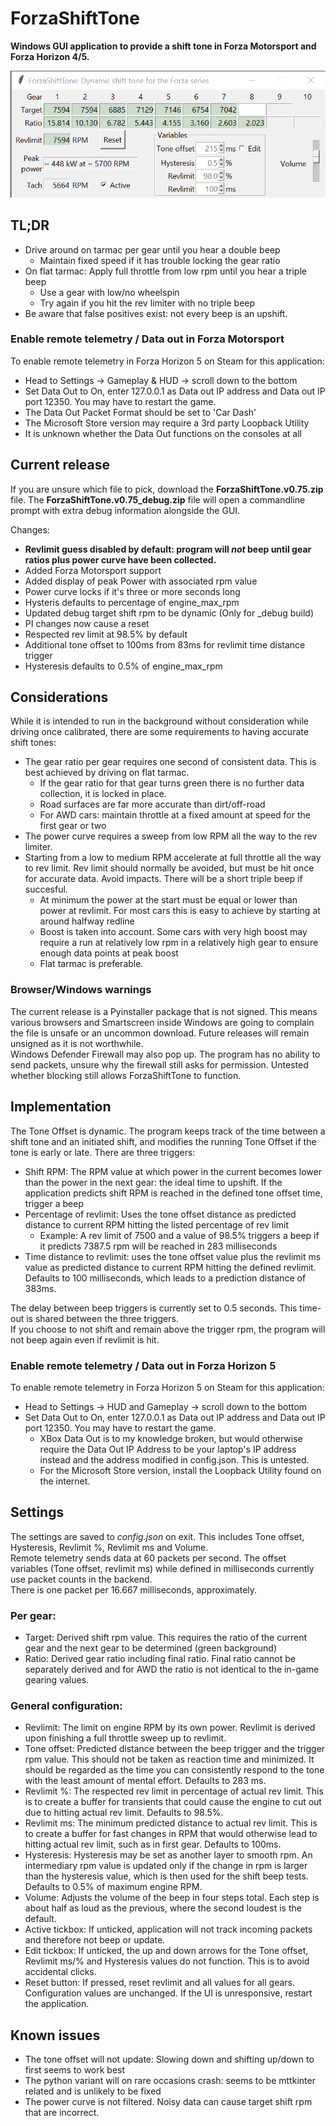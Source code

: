 # ForzaShiftTone

**Windows GUI application to provide a shift tone in Forza Motorsport and Forza Horizon 4/5.**

![example v0.75-beta BMW M5 2018](images/sample-BMW-M5-2018-12.png)

## TL;DR

- Drive around on tarmac per gear until you hear a double beep
  - Maintain fixed speed if it has trouble locking the gear ratio
- On flat tarmac: Apply full throttle from low rpm until you hear a triple beep
  - Use a gear with low/no wheelspin
  - Try again if you hit the rev limiter with no triple beep
- Be aware that false positives exist: not every beep is an upshift.

### Enable remote telemetry / Data out in Forza Motorsport

To enable remote telemetry in Forza Horizon 5 on Steam for this application: 
- Head to Settings -> Gameplay & HUD -> scroll down to the bottom
- Set Data Out to On, enter 127.0.0.1 as Data out IP address and Data out IP port 12350. You may have to restart the game.
- The Data Out Packet Format should be set to 'Car Dash'
- The Microsoft Store version may require a 3rd party Loopback Utility
- It is unknown whether the Data Out functions on the consoles at all

## Current release

If you are unsure which file to pick, download the  **ForzaShiftTone.v0.75.zip** file. 
The **ForzaShiftTone.v0.75_debug.zip** file will open a commandline prompt with extra debug information alongside the GUI.

Changes:  
- **Revlimit guess disabled by default: program will _not_ beep until gear ratios plus power curve have been collected.**
- Added Forza Motorsport support
- Added display of peak Power with associated rpm value
- Power curve locks if it's three or more seconds long
- Hysteris defaults to percentage of engine_max_rpm
- Updated debug target shift rpm to be dynamic (Only for _debug build)
- PI changes now cause a reset
- Respected rev limit at 98.5% by default
- Additional tone offset to 100ms from 83ms for revlimit time distance trigger
- Hysteresis defaults to 0.5% of engine_max_rpm

## Considerations

While it is intended to run in the background without consideration while driving once calibrated, there are some requirements to having accurate shift tones:
- The gear ratio per gear requires one second of consistent data. This is best achieved by driving on flat tarmac.
  - If the gear ratio for that gear turns green there is no further data collection, it is locked in place.
  - Road surfaces are far more accurate than dirt/off-road
  - For AWD cars: maintain throttle at a fixed amount at speed for the first gear or two
- The power curve requires a sweep from low RPM all the way to the rev limiter.
- Starting from a low to medium RPM accelerate at full throttle all the way to rev limit. Rev limit should normally be avoided, but must be hit once for accurate data. Avoid impacts. There will be a short triple beep if succesful.
  - At minimum the power at the start must be equal or lower than power at revlimit. For most cars this is easy to achieve by starting at around halfway redline
  - Boost is taken into account. Some cars with very high boost may require a run at relatively low rpm in a relatively high gear to ensure enough data points at peak boost
  - Flat tarmac is preferable.

### Browser/Windows warnings

The current release is a Pyinstaller package that is not signed. This means various browsers and Smartscreen inside Windows are going to complain the file is unsafe or an uncommon download. Future releases will remain unsigned as it is not worthwhile.  
Windows Defender Firewall may also pop up. The program has no ability to send packets, unsure why the firewall still asks for permission. Untested whether blocking still allows ForzaShiftTone to function.

## Implementation

The Tone Offset is dynamic. The program keeps track of the time between a shift tone and an initiated shift, and modifies the running Tone Offset if the tone is early or late.
There are three triggers:
- Shift RPM: The RPM value at which power in the current becomes lower than the power in the next gear: the ideal time to upshift. If the application predicts shift RPM is reached in the defined tone offset time, trigger a beep
- Percentage of revlimit: Uses the tone offset distance as predicted distance to current RPM hitting the listed percentage of rev limit
  - Example: A rev limit of 7500 and a value of 98.5% triggers a beep if it predicts 7387.5 rpm will be reached in 283 milliseconds
- Time distance to revlimit: uses the tone offset value plus the revlimit ms value as predicted distance to current RPM hitting the defined revlimit. Defaults to 100 milliseconds, which leads to a prediction distance of 383ms.

The delay between beep triggers is currently set to 0.5 seconds. This time-out is shared between the three triggers.  
If you choose to not shift and remain above the trigger rpm, the program will not beep again even if revlimit is hit.

### Enable remote telemetry / Data out in Forza Horizon 5
To enable remote telemetry in Forza Horizon 5 on Steam for this application: 
- Head to Settings -> HUD and Gameplay -> scroll down to the bottom
- Set Data Out to On, enter 127.0.0.1 as Data out IP address and Data out IP port 12350. You may have to restart the game.
  - XBox Data Out is to my knowledge broken, but would otherwise require the Data Out IP Address to be your laptop's IP address instead and the address modified in config.json. This is untested.
  - For the Microsoft Store version, install the Loopback Utility found on the internet.

## Settings

The settings are saved to _config.json_ on exit. This includes Tone offset, Hysteresis, Revlimit %, Revlimit ms and Volume.  
Remote telemetry sends data at 60 packets per second. The offset variables (Tone offset, revlimit ms) while defined in milliseconds currently use packet counts in the backend.  
There is one packet per 16.667 milliseconds, approximately.

### Per gear:

- Target: Derived shift rpm value. This requires the ratio of the current gear and the next gear to be determined (green background)
- Ratio: Derived gear ratio including final ratio. Final ratio cannot be separately derived and for AWD the ratio is not identical to the in-game gearing values.

### General configuration:

- Revlimit: The limit on engine RPM by its own power. Revlimit is derived upon finishing a full throttle sweep up to revlimit.
- Tone offset: Predicted distance between the beep trigger and the trigger rpm value. This should not be taken as reaction time and minimized. It should be regarded as the time you can consistently respond to the tone with the least amount of mental effort. Defaults to 283 ms.
- Revlimit %: The respected rev limit in percentage of actual rev limit. This is to create a buffer for transients that could cause the engine to cut out due to hitting actual rev limit. Defaults to 98.5%.
- Revlimit ms: The minimum predicted distance to actual rev limit. This is to create a buffer for fast changes in RPM that would otherwise lead to hitting actual rev limit, such as in first gear. Defaults to 100ms.
- Hysteresis: Hysteresis may be set as another layer to smooth rpm. An intermediary rpm value is updated only if the change in rpm is larger than the hysteresis value, which is then used for the shift beep tests. Defaults to 0.5% of maximum engine RPM.
- Volume: Adjusts the volume of the beep in four steps total. Each step is about half as loud as the previous, where the second loudest is the default.
- Active tickbox: If unticked, application will not track incoming packets and therefore not beep or update.
- Edit tickbox: If unticked, the up and down arrows for the Tone offset, Revlimit ms/% and Hysteresis values do not function. This is to avoid accidental clicks.
- Reset button: If pressed, reset revlimit and all values for all gears. Configuration values are unchanged. If the UI is unresponsive, restart the application.

## Known issues
- The tone offset will not update: Slowing down and shifting up/down to first seems to work best
- The python variant will on rare occasions crash: seems to be mttkinter related and is unlikely to be fixed
- The power curve is not filtered. Noisy data can cause target shift rpm that are incorrect.
